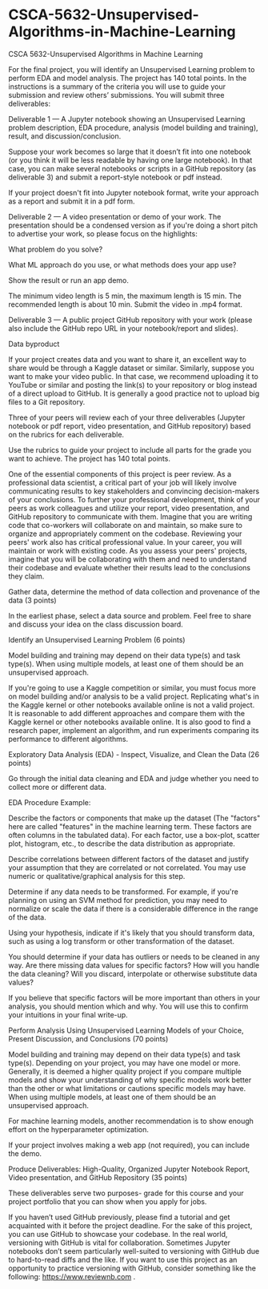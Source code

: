 # CSCA-5632-Unsupervised-Algorithms-in-Machine-Learning
CSCA 5632-Unsupervised Algorithms in Machine Learning

For the final project, you will identify an Unsupervised Learning problem to perform EDA and model analysis.  The project has 140 total points. In the instructions is a summary of the criteria you will use to guide your submission and review others’ submissions.   You will submit three deliverables:

Deliverable 1 — A Jupyter notebook showing an Unsupervised Learning problem description, EDA procedure, analysis (model building and training), result, and discussion/conclusion. 

Suppose your work becomes so large that it doesn’t fit into one notebook (or you think it will be less readable by having one large notebook). In that case, you can make several notebooks or scripts in a GitHub repository (as deliverable 3) and submit a report-style notebook or pdf instead. 

If your project doesn't fit into Jupyter notebook format, write your approach as a report and submit it in a pdf form.

Deliverable 2 — A video presentation or demo of your work. The presentation should be a condensed version as if you're doing a short pitch to advertise your work, so please focus on the highlights: 

What problem do you solve? 

What ML approach do you use, or what methods does your app use? 

Show the result or run an app demo. 

The minimum video length is 5 min, the maximum length is 15 min. The recommended length is about 10 min. Submit the video in .mp4 format.

Deliverable 3 — A public project GitHub repository with your work (please also include the GitHub repo URL in your notebook/report and slides). 

Data byproduct

If your project creates data and you want to share it, an excellent way to share would be through a Kaggle dataset or similar. Similarly, suppose you want to make your video public. In that case, we recommend uploading it to YouTube or similar and posting the link(s) to your repository or blog instead of a direct upload to GitHub. It is generally a good practice not to upload big files to a Git repository.

Three of your peers will review each of your three deliverables (Jupyter notebook or pdf report, video presentation, and GitHub repository) based on the rubrics for each deliverable. 

Use the rubrics to guide your project to include all parts for the grade you want to achieve. The project has 140 total points. 


One of the essential components of this project is peer review. As a professional data scientist, a critical part of your job will likely involve communicating results to key stakeholders and convincing decision-makers of your conclusions. To further your professional development, think of your peers as work colleagues and utilize your report, video presentation, and GitHub repository to communicate with them. Imagine that you are writing code that co-workers will collaborate on and maintain, so make sure to organize and appropriately comment on the codebase. Reviewing your peers' work also has critical professional value. In your career, you will maintain or work with existing code. As you assess your peers' projects, imagine that you will be collaborating with them and need to understand their codebase and evaluate whether their results lead to the conclusions they claim.

Gather data, determine the method of data collection and provenance of the data (3 points)

In the earliest phase, select a data source and problem. Feel free to share and discuss your idea on the class discussion board.

Identify an Unsupervised Learning Problem (6 points)

Model building and training may depend on their data type(s) and task type(s). When using multiple models, at least one of them should be an unsupervised approach. 

If you're going to use a Kaggle competition or similar, you must focus more on model building and/or analysis to be a valid project. Replicating what's in the Kaggle kernel or other notebooks available online is not a valid project. It is reasonable to add different approaches and compare them with the Kaggle kernel or other notebooks available online. It is also good to find a research paper, implement an algorithm, and run experiments comparing its performance to different algorithms.  

Exploratory Data Analysis (EDA) - Inspect, Visualize, and Clean the Data (26 points)

 Go through the initial data cleaning and EDA and judge whether you need to collect more or different data. 

EDA Procedure Example:

Describe the factors or components that make up the dataset (The "factors" here are called "features" in the machine learning term. These factors are often columns in the tabulated data). For each factor, use a box-plot, scatter plot, histogram, etc., to describe the data distribution as appropriate.

Describe correlations between different factors of the dataset and justify your assumption that they are correlated or not correlated. You may use numeric or qualitative/graphical analysis for this step.

Determine if any data needs to be transformed. For example, if you're planning on using an SVM method for prediction, you may need to normalize or scale the data if there is a considerable difference in the range of the data.

Using your hypothesis, indicate if it's likely that you should transform data, such as using a log transform or other transformation of the dataset.

You should determine if your data has outliers or needs to be cleaned in any way. Are there missing data values for specific factors? How will you handle the data cleaning? Will you discard, interpolate or otherwise substitute data values?

If you believe that specific factors will be more important than others in your analysis, you should mention which and why. You will use this to confirm your intuitions in your final write-up.

Perform Analysis Using Unsupervised Learning Models of your Choice, Present Discussion, and Conclusions (70 points)

Model building and training may depend on their data type(s) and task type(s). Depending on your project, you may have one model or more. Generally, it is deemed a higher quality project if you compare multiple models and show your understanding of why specific models work better than the other or what limitations or cautions specific models may have. When using multiple models, at least one of them should be an unsupervised approach. 

 For machine learning models, another recommendation is to show enough effort on the hyperparameter optimization.

 If your project involves making a web app (not required), you can include the demo.

Produce Deliverables: High-Quality, Organized Jupyter Notebook Report, Video presentation, and GitHub Repository (35 points)

These deliverables serve two purposes- grade for this course and your project portfolio that you can show when you apply for jobs.

If you haven’t used GitHub previously, please find a tutorial and get acquainted with it before the project deadline. For the sake of this project, you can use GitHub to showcase your codebase. In the real world, versioning with GitHub is vital for collaboration. Sometimes Jupyter notebooks don’t seem particularly well-suited to versioning with GitHub due to hard-to-read diffs and the like. If you want to use this project as an opportunity to practice versioning with GitHub, consider something like the following: 
https://www.reviewnb.com
.
